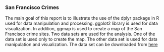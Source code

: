 ### San Francisco Crimes
The main goal of this report is to illustrate the use of the dplyr package in R used for data manipulation and processing. ggplot2 library is used for data visualization. In addition, ggmap is used to create a map of the San Francisco crime sites. Two data sets are used for the analysis. One of the data set is used only to create the map. The other data set is used for data manipulation and visualization. The data set can be downloaded from [here](https://data.sfgov.org/Public-Safety/SFPD-Incidents-from-1-January-2003/tmnf-yvry) 
